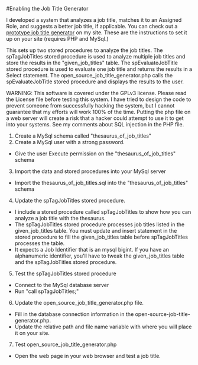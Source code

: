 #Enabling the Job Title Generator

I developed a system that analyzes a job title, matches it to an Assigned Role, and suggests a better job title, if applicable.  You can check out a [prototype job title generator](http://www.enlightenjobs.com/job-title-generator.php) on my site.  These are the instructions to set it up on your site (requires PHP and MySql.)

This sets up two stored procedures to analyze the job titles. The spTagJobTitles stored procedure is used to analyze multiple job titles and store the results in the "given_job_titles" table.  The spEvaluateJobTitle stored procedure is used to evaluate one job title and returns the results in a Select statement.  The open_source_job_title_generator.php calls the spEvaluateJobTitle stored procedure and displays the results to the user.

WARNING: This software is covered under the GPLv3 license.  Please read the License file before testing this system. I have tried to design the code to prevent someone from successfully hacking the system, but I cannot guarantee that my efforts will work 100% of the time. Putting the php file on a web server will create a risk that a hacker could attempt to use it to get into your systems. See my comments about SQL injection in the PHP file.

1. Create a MySql schema called "thesaurus_of_job_titles"
2. Create a MySql user with a strong password.
  - Give the user Execute permission on the "thesaurus_of_job_titles" schema
3. Import the data and stored procedures into your MySql server
  - Import the thesaurus_of_job_titles.sql into the "thesaurus_of_job_titles" schema
4. Update the spTagJobTitles stored procedure.
  - I include a stored procedure called spTagJobTitles to show how you can analyze a job title
    with the thesaurus.  
  - The spTagJobTitles stored procedure processes job titles listed in the given_job_titles table.
    You must update and insert statement in the stored procedure to fill the given_job_titles table
    before spTagJobTitles processes the table.
  - It expects a Job Identifier that is an mysql bigint.  If you have an alphanumeric identifier,
    you'll have to tweak the given_job_titles table and the spTagJobTitles stored procedure.
5. Test the spTagJobTitles stored procedure
  - Connect to the MySql database server 
  - Run "call spTagJobTitles;"
6. Update the open_source_job_title_generator.php file.
  - Fill in the database connection information in the open-source-job-title-generator.php.
  - Update the relative path and file name variable with where you will place it on your site.
7. Test open_source_job_title_generator.php
  - Open the web page in your web browser and test a job title.

